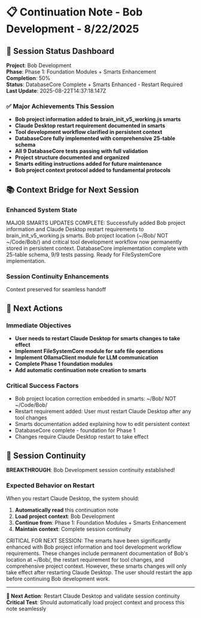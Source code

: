 # 📋 Continuation Note - Bob Development - 8/22/2025

## 🎯 Session Status Dashboard
**Project**: Bob Development  
**Phase**: Phase 1: Foundation Modules + Smarts Enhancement  
**Completion**: 50%  
**Status**: DatabaseCore Complete + Smarts Enhanced - Restart Required  
**Last Update**: 2025-08-22T14:37:18.147Z

### ✅ Major Achievements This Session
- **Bob project information added to brain_init_v5_working.js smarts**
- **Claude Desktop restart requirement documented in smarts**
- **Tool development workflow clarified in persistent context**
- **DatabaseCore fully implemented with comprehensive 25-table schema**
- **All 9 DatabaseCore tests passing with full validation**
- **Project structure documented and organized**
- **Smarts editing instructions added for future maintenance**
- **Bob project context protocol added to fundamental protocols**

## 📚 Context Bridge for Next Session

### Enhanced System State
MAJOR SMARTS UPDATES COMPLETE: Successfully added Bob project information and Claude Desktop restart requirements to brain_init_v5_working.js smarts. Bob project location (~/Bob/ NOT ~/Code/Bob/) and critical tool development workflow now permanently stored in persistent context. DatabaseCore implementation complete with 25-table schema, 9/9 tests passing. Ready for FileSystemCore implementation.

### Session Continuity Enhancements
Context preserved for seamless handoff

## 🚀 Next Actions

### Immediate Objectives
- **User needs to restart Claude Desktop for smarts changes to take effect**
- **Implement FileSystemCore module for safe file operations**
- **Implement OllamaClient module for LLM communication**
- **Complete Phase 1 foundation modules**
- **Add automatic continuation note creation to smarts**

### Critical Success Factors
- Bob project location correction embedded in smarts: ~/Bob/ NOT ~/Code/Bob/
- Restart requirement added: User must restart Claude Desktop after any tool changes
- Smarts documentation added explaining how to edit persistent context
- DatabaseCore complete - foundation for Phase 1
- Changes require Claude Desktop restart to take effect

## 🎯 Session Continuity

**BREAKTHROUGH**: Bob Development session continuity established!

### Expected Behavior on Restart
When you restart Claude Desktop, the system should:
1. **Automatically read** this continuation note
2. **Load project context**: Bob Development
3. **Continue from**: Phase 1: Foundation Modules + Smarts Enhancement
4. **Maintain context**: Complete session continuity

CRITICAL FOR NEXT SESSION: The smarts have been significantly enhanced with Bob project information and tool development workflow requirements. These changes include permanent documentation of Bob's location at ~/Bob/, the restart requirement for tool changes, and comprehensive project context. However, these smarts changes will only take effect after restarting Claude Desktop. The user should restart the app before continuing Bob development work.

---

**🔄 Next Action**: Restart Claude Desktop and validate session continuity
**Critical Test**: Should automatically load project context and process this note seamlessly